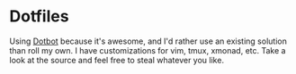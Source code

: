 Dotfiles
========

Using [Dotbot](https://github.com/anishathalye/dotbot) because it's awesome, and I'd rather use an existing solution than roll my own. I have customizations for vim, tmux, xmonad, etc. Take a look at the source and feel free to steal whatever you like.
